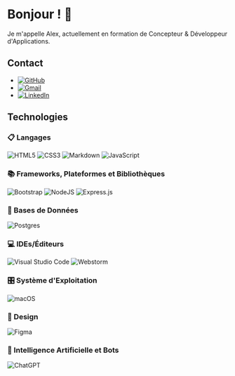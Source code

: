 # Bonjour ! 👋

Je m'appelle Alex, actuellement en formation de Concepteur & Développeur d'Applications. 

## Contact

- [![GitHub](https://img.shields.io/badge/GitHub-100000?style=for-the-badge&logo=github&logoColor=white)](https://github.com/alexpndrt)
- [![Gmail](https://img.shields.io/badge/Gmail-D14836?style=for-the-badge&logo=gmail&logoColor=white)](mailto:alex.pondart.dev@gmail.com)
- [![LinkedIn](https://img.shields.io/badge/linkedin-%230077B5.svg?style=for-the-badge&logo=linkedin&logoColor=white)](https://www.linkedin.com/in/alex-pondart-283301352/)

## Technologies

### 📋 Langages

![HTML5](https://img.shields.io/badge/html5-%23E34F26.svg?style=for-the-badge&logo=html5&logoColor=white)
![CSS3](https://img.shields.io/badge/css3-%231572B6.svg?style=for-the-badge&logo=css3&logoColor=white)
![Markdown](https://img.shields.io/badge/markdown-%23000000.svg?style=for-the-badge&logo=markdown&logoColor=white)
![JavaScript](https://img.shields.io/badge/javascript-%23323330.svg?style=for-the-badge&logo=javascript&logoColor=%23F7DF1E)

### 📚 Frameworks, Plateformes et Bibliothèques

![Bootstrap](https://img.shields.io/badge/bootstrap-%238511FA.svg?style=for-the-badge&logo=bootstrap&logoColor=white)
![NodeJS](https://img.shields.io/badge/node.js-6DA55F?style=for-the-badge&logo=node.js&logoColor=white)
![Express.js](https://img.shields.io/badge/express.js-%23404d59.svg?style=for-the-badge&logo=express&logoColor=%2361DAFB)

### 💾 Bases de Données

![Postgres](https://img.shields.io/badge/postgres-%23316192.svg?style=for-the-badge&logo=postgresql&logoColor=white)

### 💻 IDEs/Éditeurs

![Visual Studio Code](https://img.shields.io/badge/Visual%20Studio%20Code-0078d7.svg?style=for-the-badge&logo=visual-studio-code&logoColor=white)
![Webstorm](https://img.shields.io/badge/WebStorm-000000?style=for-the-badge&logo=WebStorm&logoColor=white)

### 🎛️ Système d'Exploitation

![macOS](https://img.shields.io/badge/mac%20os-000000?style=for-the-badge&logo=macos&logoColor=F0F0F0)

### 🎨 Design

![Figma](https://img.shields.io/badge/figma-%23F24E1E.svg?style=for-the-badge&logo=figma&logoColor=white)

### 🤖 Intelligence Artificielle et Bots

![ChatGPT](https://img.shields.io/badge/chatGPT-74aa9c?style=for-the-badge&logo=openai&logoColor=white)


